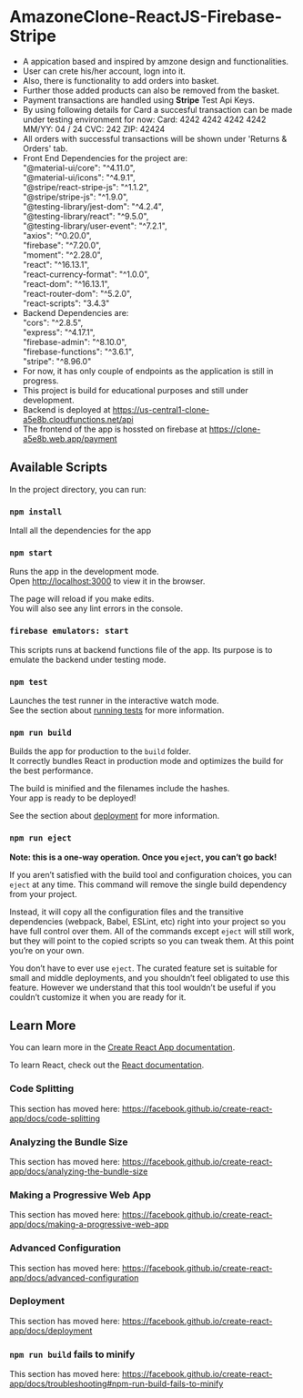 # AmazoneClone-ReactJS-Firebase-Stripe
- A appication based and inspired by amzone design and functionalities.
- User can crete his/her account, logn into it.
- Also, there is functionality to add orders into basket.
- Further those added products can also be removed from the basket.
- Payment transactions are handled using <b>Stripe</b> Test Api Keys.
- By using following details for Card a succesful transaction can be made under testing environment for now:
    Card: 4242 4242 4242 4242
    MM/YY: 04 / 24
    CVC: 242
    ZIP: 42424
- All orders with successful transactions will be shown under 'Returns & Orders' tab.
- Front End Dependencies for the project are:<br>
    "@material-ui/core": "^4.11.0",<br>
    "@material-ui/icons": "^4.9.1",<br>
    "@stripe/react-stripe-js": "^1.1.2",<br>
    "@stripe/stripe-js": "^1.9.0",<br>
    "@testing-library/jest-dom": "^4.2.4",<br>
    "@testing-library/react": "^9.5.0",<br>
    "@testing-library/user-event": "^7.2.1",<br>
    "axios": "^0.20.0",<br>
    "firebase": "^7.20.0",<br>
    "moment": "^2.28.0",<br>
    "react": "^16.13.1",<br>
    "react-currency-format": "^1.0.0",<br>
    "react-dom": "^16.13.1",<br>
    "react-router-dom": "^5.2.0",<br>
    "react-scripts": "3.4.3"
- Backend Dependencies are: <br>
    "cors": "^2.8.5",<br>
    "express": "^4.17.1",<br>
    "firebase-admin": "^8.10.0",<br>
    "firebase-functions": "^3.6.1",<br>
    "stripe": "^8.96.0"
- For now, it has only couple of endpoints as the application is still in progress.
- This project is build for educational purposes and still under development.
- Backend is deployed at https://us-central1-clone-a5e8b.cloudfunctions.net/api
- The frontend of the app is hossted on firebase at https://clone-a5e8b.web.app/payment


## Available Scripts

In the project directory, you can run:

### `npm install`

Intall all the dependencies for the app<br />

### `npm start`

Runs the app in the development mode.<br />
Open [http://localhost:3000](http://localhost:3000) to view it in the browser.

The page will reload if you make edits.<br />
You will also see any lint errors in the console.

### `firebase emulators: start`

This scripts runs at backend functions file of the app. Its purpose is to emulate the backend under testing mode.

### `npm test`

Launches the test runner in the interactive watch mode.<br />
See the section about [running tests](https://facebook.github.io/create-react-app/docs/running-tests) for more information.

### `npm run build`

Builds the app for production to the `build` folder.<br />
It correctly bundles React in production mode and optimizes the build for the best performance.

The build is minified and the filenames include the hashes.<br />
Your app is ready to be deployed!

See the section about [deployment](https://facebook.github.io/create-react-app/docs/deployment) for more information.

### `npm run eject`

**Note: this is a one-way operation. Once you `eject`, you can’t go back!**

If you aren’t satisfied with the build tool and configuration choices, you can `eject` at any time. This command will remove the single build dependency from your project.

Instead, it will copy all the configuration files and the transitive dependencies (webpack, Babel, ESLint, etc) right into your project so you have full control over them. All of the commands except `eject` will still work, but they will point to the copied scripts so you can tweak them. At this point you’re on your own.

You don’t have to ever use `eject`. The curated feature set is suitable for small and middle deployments, and you shouldn’t feel obligated to use this feature. However we understand that this tool wouldn’t be useful if you couldn’t customize it when you are ready for it.

## Learn More

You can learn more in the [Create React App documentation](https://facebook.github.io/create-react-app/docs/getting-started).

To learn React, check out the [React documentation](https://reactjs.org/).

### Code Splitting

This section has moved here: https://facebook.github.io/create-react-app/docs/code-splitting

### Analyzing the Bundle Size

This section has moved here: https://facebook.github.io/create-react-app/docs/analyzing-the-bundle-size

### Making a Progressive Web App

This section has moved here: https://facebook.github.io/create-react-app/docs/making-a-progressive-web-app

### Advanced Configuration

This section has moved here: https://facebook.github.io/create-react-app/docs/advanced-configuration

### Deployment

This section has moved here: https://facebook.github.io/create-react-app/docs/deployment

### `npm run build` fails to minify

This section has moved here: https://facebook.github.io/create-react-app/docs/troubleshooting#npm-run-build-fails-to-minify
